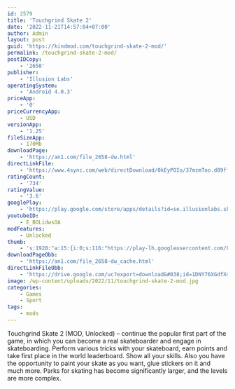```yaml
---
id: 2579
title: 'Touchgrind Skate 2'
date: '2022-11-21T14:57:04+07:00'
author: Admin
layout: post
guid: 'https://kindmod.com/touchgrind-skate-2-mod/'
permalink: /touchgrind-skate-2-mod/
postIDCopy:
    - '2658'
publisher:
    - 'Illusion Labs'
operatingSystem:
    - 'Android 4.0.3'
priceApp:
    - '0'
priceCurrencyApp:
    - USD
versionApp:
    - '1.25'
fileSizeApp:
    - 170Mb
downloadPage:
    - 'https://an1.com/file_2658-dw.html'
directLinkFile:
    - 'https://www.4sync.com/web/directDownload/0kEyPOIo/37mzmToo.d89ff5103a05ac19d39889c8cc5c3d28'
ratingCount:
    - '734'
ratingValue:
    - '3.6'
googlePlay:
    - 'https://play.google.com/store/apps/details?id=se.illusionlabs.skate2'
youtubeID:
    - E_BOLidwsOA
modFeatures:
    - Unlocked
thumb:
    - 's:1928:"a:15:{i:0;s:116:"https://play-lh.googleusercontent.com/89YZu6qRQ42cbIT5kOUraWTvIu8cVmLIxd2QrX6jpCRm4RAklBuaem90G66gz2yoq6mL=w526-h296";i:1;s:114:"https://play-lh.googleusercontent.com/xvKsC89gZ9II8r1dNCcmO45B6iW2jpcH5nvaIbtzJlOywcqoQb7q4RUH9vMT5Ei4IQ=w526-h296";i:2;s:114:"https://play-lh.googleusercontent.com/6aZNybWtc8chxf2OAvBMcnj-DD-4Y1VOrUpJN1vAn_nxVSbHZNsWkYyVr4T-GoO6yg=w526-h296";i:3;s:115:"https://play-lh.googleusercontent.com/ow-ykNc2wWThXIwPjx_4tGrfk2y2ByDvcRWwYDsTDqNS-B_LHe30_Rt5gZQalruoMbQ=w526-h296";i:4;s:116:"https://play-lh.googleusercontent.com/9qpXshfR_IWP3Y176aUU1jNj5TDbchPxF8gxBJSZPzN7VVR6hxsniCjSFxaQS24vn3T-=w526-h296";i:5;s:115:"https://play-lh.googleusercontent.com/BRVG9-3O5HUbAOqS6XkXS180-PX1xhE8uBKgHgXExQtfrZm37TIEXpQ2jkOVOzTar_g=w526-h296";i:6;s:115:"https://play-lh.googleusercontent.com/v7Gj9FfFIy1yh9i2q4Y9SR9YfVX-2RMORRFLHl4mfqFecAAbtVSvnbCSXa1McE_wmnA=w526-h296";i:7;s:114:"https://play-lh.googleusercontent.com/86K1bFttuW4MNpSpW-HggwuEYJCdn7nLniwKWvsIDW1jPn1SiCDxxJy9M1io3AU4VA=w526-h296";i:8;s:116:"https://play-lh.googleusercontent.com/iDG5Anxcr7ZnsvBUTDdAuJ4vVZc-7Qv7sAnl4a87gpeMd9ZyWCl7EC7xdI9EAIgZj1em=w526-h296";i:9;s:115:"https://play-lh.googleusercontent.com/Wkz0Pfv8CeEtJTOjkJk7URsWO9DkvETwQlvQV5wNo1dcwuw2XxIhqj5FtIouCTFS-NU=w526-h296";i:10;s:115:"https://play-lh.googleusercontent.com/I_2UAWJqA7Mhmr01COoPXVqGefrF81ZLFgbZS6RH5-TYBKLbC6t5l9TLmWmMiOYIKAo=w526-h296";i:11;s:114:"https://play-lh.googleusercontent.com/mCgNwb3QzM1biOcSyzbSM0HjppMGz2kt1Swfr7dtHRP2FogKYvYWikQ9RzpVDmRcAA=w526-h296";i:12;s:114:"https://play-lh.googleusercontent.com/eT9AT9TKexS-74uzfOlu0QhQxwlLy5Wg0bOZhOawDH4eBzgRO1CZ7fmdlL0t1P_jrQ=w526-h296";i:13;s:114:"https://play-lh.googleusercontent.com/CzeiZ_qwDR-AzDgq2NzJgxXOm4yEZlhxKOjuAP5mi9fB6ZZNi4yd1kvfIaSllK9goA=w526-h296";i:14;s:114:"https://play-lh.googleusercontent.com/YiynGrroCWxoWw82crAtxbKE-0jOkz9QVJmyq-sxrqJw5i11ChFgmJaBGdo_fZPW5w=w526-h296";}";'
downloadPageObb:
    - 'https://an1.com/file_2658-dw_cache.html'
directLinkFileObb:
    - 'https://drive.google.com/uc?export=download&#038;id=1DNY76XGdfX4a0r8UFyeqCVR_F34CCDWC'
image: /wp-content/uploads/2022/11/touchgrind-skate-2-mod.jpg
categories:
    - Games
    - Sport
tags:
    - mods
---
```


Touchgrind Skate 2 (MOD, Unlocked) – continue the popular first part of the game, in which you can become a real skateboarder and engage in skateboarding. Perform various tricks with your skateboard, earn points and take first place in the world leaderboard. Show all your skills. Also you have the opportunity to paint your skate as you want, glue stickers on it and much more. Parks for skating has become significantly larger, and the levels are more complex.